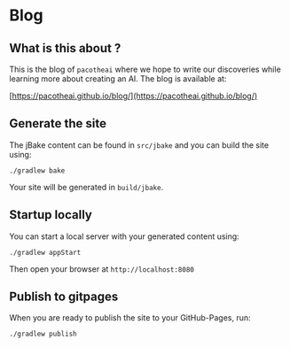 # Blog

## What is this about ?

This is the blog of `pacotheai` where we hope to write our discoveries
while learning more about creating an AI. The blog is available at:

[https://pacotheai.github.io/blog/](https://pacotheai.github.io/blog/)

## Generate the site

The jBake content can be found in `src/jbake` and you can build the
site using:

```shell
./gradlew bake
```

Your site will be generated in `build/jbake`.

## Startup locally

You can start a local server with your generated content using:

```shell
./gradlew appStart
```

Then open your browser at `http://localhost:8080`

## Publish to gitpages

When you are ready to publish the site to your GitHub-Pages, run:

```shell
./gradlew publish
```
